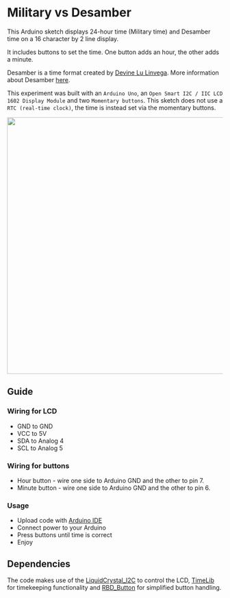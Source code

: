 # Military vs Desamber

This Arduino sketch displays 24-hour time (Military time) and Desamber time on a 16 character by 2 line display.

It includes buttons to set the time. One button adds an hour, the other adds a minute.

Desamber is a time format created by [Devine Lu Linvega](https://github.com/neauoire). More information about Desamber [here](https://wiki.xxiivv.com/#clock).

This experiment was built with an `Arduino Uno`, an `Open Smart I2C / IIC LCD 1602 Display Module` and two `Momentary buttons`. This sketch does not use a `RTC (real-time clock)`, the time is instead set via the momentary buttons.

<img src='https://raw.githubusercontent.com/kormyen/Ardusamber/master/000-Time/PREVIEW.jpg' width="600"/>


## Guide

### Wiring for LCD

- GND to GND
- VCC to 5V
- SDA to Analog 4
- ​SCL to Analog 5

### Wiring for buttons

- Hour button - wire one side to Arduino GND and the other to pin 7.
- Minute button - wire one side to Arduino GND and the other to pin 6.

### Usage

- Upload code with [Arduino IDE](https://www.arduino.cc/en/Main/Software)
- Connect power to your Arduino
- Press buttons until time is correct
- Enjoy


## Dependencies

The code makes use of the [LiquidCrystal_I2C](https://github.com/marcoschwartz/LiquidCrystal_I2C) to control the LCD, [TimeLib](https://github.com/PaulStoffregen/Time) for timekeeping functionality and [RBD_Button](https://github.com/alextaujenis/RBD_Button) for simplified button handling.